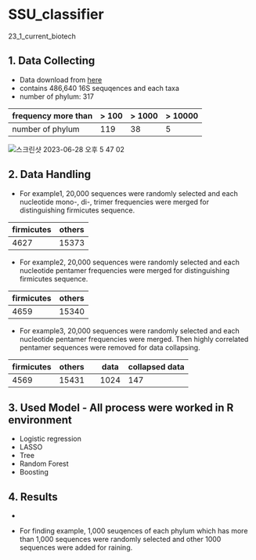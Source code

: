 # SSU_classifier
23_1_current_biotech  
  
## 1. Data Collecting
* Data download from [here](https://github.com/yphsieh/16S-ITGDB/tree/master/data)
* contains 486,640 16S sequqences and each taxa
* number of phylum: 317
   
|frequency more than| > 100 | > 1000 | > 10000 |
|-----|----|-----|------|
|number of phylum| 119 | 38 | 5 |

![스크린샷 2023-06-28 오후 5 47 02](https://github.com/cmkim1/SSU_classifier/assets/119988478/0935f846-b4f6-4315-be31-7dbcece006e1)  
  
## 2. Data Handling
* For example1, 20,000 sequences were randomly selected and each nucleotide mono-, di-, trimer frequencies were merged for distinguishing firmicutes sequence.
   
|firmicutes|others|
|-----|-----|
|4627|15373|  

* For example2, 20,000 sequences were randomly selected and each nucleotide pentamer frequencies were merged for distinguishing firmicutes sequence.
   
|firmicutes|others|
|-----|-----|
|4659|15340|  

* For example3, 20,000 sequences were randomly selected and each nucleotide pentamer frequencies were merged. Then highly correlated pentamer sequences were removed for data collapsing.
   
|firmicutes|others|       | data |collapsed data|
|-----|-----|-----|----|-----|
|4569|15431|      |1024|147|
  
## 3. Used Model - All process were worked in R environment
* Logistic regression
* LASSO
* Tree
* Random Forest
* Boosting
  
## 4. Results
* 
   



* For finding example, 1,000 seuqences of each phylum which has more than 1,000 sequences were randomly selected and other 1000 sequences were added for raining.

